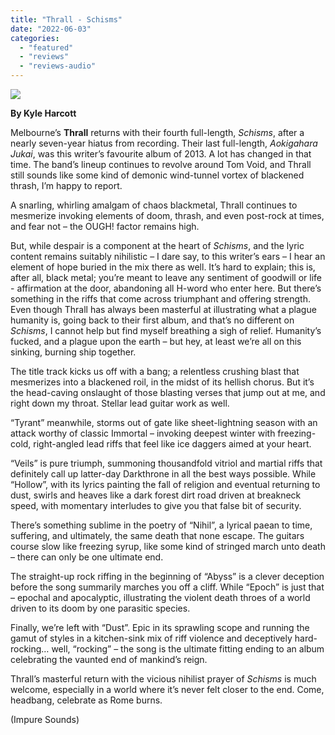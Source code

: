 ```yaml
---
title: "Thrall - Schisms"
date: "2022-06-03"
categories: 
  - "featured"
  - "reviews"
  - "reviews-audio"
---
```


[![](https://hellbound.ca/wp-content/uploads/2022/06/a1111110176_10.jpg)](https://hellbound.ca/wp-content/uploads/2022/06/a1111110176_10.jpg)

**By Kyle Harcott**

Melbourne’s **Thrall** returns with their fourth full-length, _Schisms_, after a nearly seven-year hiatus from recording. Their last full-length, _Aokigahara Jukai_, was this writer’s favourite album of 2013. A lot has changed in that time. The band’s lineup continues to revolve around Tom Void, and Thrall still sounds like some kind of demonic wind-tunnel vortex of blackened thrash, I’m happy to report.

A snarling, whirling amalgam of chaos blackmetal, Thrall continues to mesmerize invoking elements of doom, thrash, and even post-rock at times, and fear not – the OUGH! factor remains high.

But, while despair is a component at the heart of _Schisms_, and the lyric content remains suitably nihilistic – I dare say, to this writer’s ears – I hear an element of hope buried in the mix there as well. It’s hard to explain; this is, after all, black metal; you’re meant to leave any sentiment of goodwill or life - affirmation at the door, abandoning all H-word who enter here. But there’s something in the riffs that come across triumphant and offering strength. Even though Thrall has always been masterful at illustrating what a plague humanity is, going back to their first album, and that’s no different on _Schisms_, I cannot help but find myself breathing a sigh of relief. Humanity’s fucked, and a plague upon the earth – but hey, at least we’re all on this sinking, burning ship together.

The title track kicks us off with a bang; a relentless crushing blast that mesmerizes into a blackened roil, in the midst of its hellish chorus. But it’s the head-caving onslaught of those blasting verses that jump out at me, and right down my throat. Stellar lead guitar work as well.

“Tyrant” meanwhile, storms out of gate like sheet-lightning season with an attack worthy of classic Immortal – invoking deepest winter with freezing-cold, right-angled lead riffs that feel like ice daggers aimed at your heart.

“Veils” is pure triumph, summoning thousandfold vitriol and martial riffs that definitely call up latter-day Darkthrone in all the best ways possible. While “Hollow”, with its lyrics painting the fall of religion and eventual returning to dust, swirls and heaves like a dark forest dirt road driven at breakneck speed, with momentary interludes to give you that false bit of security.

There’s something sublime in the poetry of “Nihil”, a lyrical paean to time, suffering, and ultimately, the same death that none escape. The guitars course slow like freezing syrup, like some kind of stringed march unto death – there can only be one ultimate end.

The straight-up rock riffing in the beginning of “Abyss” is a clever deception before the song summarily marches you off a cliff. While “Epoch” is just that – epochal and apocalyptic, illustrating the violent death throes of a world driven to its doom by one parasitic species.

Finally, we’re left with “Dust”. Epic in its sprawling scope and running the gamut of styles in a kitchen-sink mix of riff violence and deceptively hard-rocking… well, “rocking” – the song is the ultimate fitting ending to an album celebrating the vaunted end of mankind’s reign.

Thrall’s masterful return with the vicious nihilist prayer of _Schisms_ is much welcome, especially in a world where it’s never felt closer to the end. Come, headbang, celebrate as Rome burns.

(Impure Sounds)
